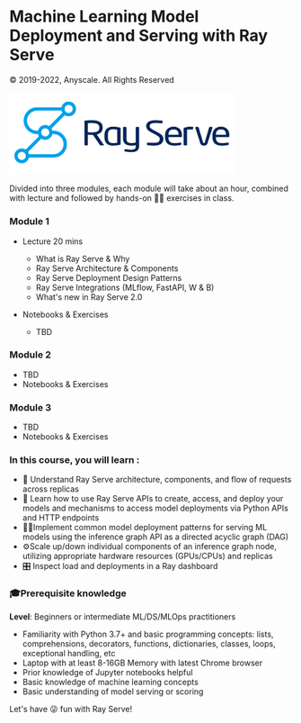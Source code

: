 # Machine Learning Model Deployment and Serving with Ray Serve 

© 2019-2022, Anyscale. All Rights Reserved

<img src ="images/ray-serve.png" width="80%" height="40%">

Divided into three modules, each module will take about an hour, combined with lecture and followed by 
hands-on 👩‍💻 exercises in class.

### Module 1 
 * Lecture 20 mins
   * What is Ray Serve & Why
   * Ray Serve Architecture & Components
   * Ray Serve Deployment Design Patterns
   * Ray Serve Integrations (MLflow, FastAPI, W & B)
   * What's new in Ray Serve 2.0

 * Notebooks & Exercises 
    * TBD
   
### Module 2
 * TBD
 * Notebooks & Exercises 

### Module 3
 * TBD
 * Notebooks & Exercises 

### In this course, you will learn :

* 👩 Understand Ray Serve architecture, components, and flow of requests across replicas
* 📖 Learn how to use Ray Serve APIs to create, access, and deploy your models and mechanisms to access model deployments via Python APIs and HTTP endpoints
* 🧑‍💻Implement common model deployment patterns for serving ML models using the inference graph API as a directed acyclic graph (DAG)
* ⚙️Scale up/down individual components of an inference graph node, utilizing appropriate hardware resources (GPUs/CPUs) and replicas
* 🎛 Inspect load and deployments in a Ray dashboard

### 🎓Prerequisite knowledge ###
**Level**: Beginners or intermediate ML/DS/MLOps practitioners
 * Familiarity with Python 3.7+ and basic programming concepts: lists, comprehensions, decorators, functions, dictionaries, classes, loops, exceptional handling, etc
 * Laptop with at least 8-16GB Memory with latest Chrome browser
 * Prior knowledge of Jupyter notebooks helpful
 * Basic knowledge of machine learning concepts
 * Basic understanding of model serving or scoring

Let's have 😜 fun with Ray Serve! 






